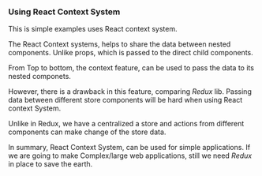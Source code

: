 ### Using React Context System

This is simple examples uses React context system.  

The React Context systems, helps to share the data between nested components. Unlike props, which is passed to the direct child components.

From Top to bottom, the context feature, can be used to pass the data to its nested componets. 

However, there is a drawback in this feature, comparing _Redux_ lib. Passing data between different store components will be hard when using React context System. 

Unlike in Redux, we have a centralized a store and actions from different components can make change of the store data.

In summary, React Context System, can be used for simple applications. If we are going to make Complex/large web applications, still we need _Redux_ in place to save the earth.